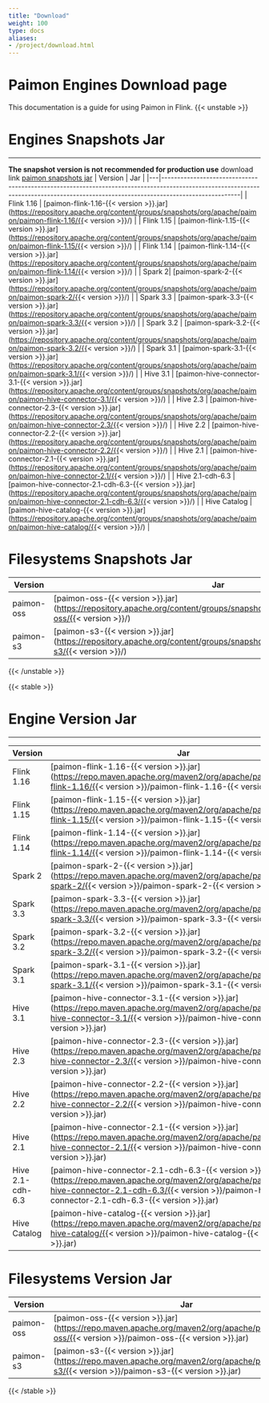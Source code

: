 ```yaml
---
title: "Download"
weight: 100
type: docs
aliases:
- /project/download.html
---
```

<!--
Licensed to the Apache Software Foundation (ASF) under one
or more contributor license agreements.  See the NOTICE file
distributed with this work for additional information
regarding copyright ownership.  The ASF licenses this file
to you under the Apache License, Version 2.0 (the
"License"); you may not use this file except in compliance
with the License.  You may obtain a copy of the License at

  http://www.apache.org/licenses/LICENSE-2.0

Unless required by applicable law or agreed to in writing,
software distributed under the License is distributed on an
"AS IS" BASIS, WITHOUT WARRANTIES OR CONDITIONS OF ANY
KIND, either express or implied.  See the License for the
specific language governing permissions and limitations
under the License.
-->

# Paimon Engines Download page

This documentation is a guide for using Paimon in Flink.
{{< unstable >}}
# Engines Snapshots Jar
-------------------
**The snapshot version is not recommended for production use**
download link [paimon snapshots jar](https://repository.apache.org/content/repositories/snapshots/org/apache/paimon/)
| Version | Jar                                                                                                                                                                                |
|---|------------------------------------------------------------------------------------------------------------------------------------------------------------------------------------|
| Flink 1.16 | [paimon-flink-1.16-{{< version >}}.jar](https://repository.apache.org/content/groups/snapshots/org/apache/paimon/paimon-flink-1.16/{{< version >}}/) |
| Flink 1.15 | [paimon-flink-1.15-{{< version >}}.jar](https://repository.apache.org/content/groups/snapshots/org/apache/paimon/paimon-flink-1.15/{{< version >}}/) |
| Flink 1.14 | [paimon-flink-1.14-{{< version >}}.jar](https://repository.apache.org/content/groups/snapshots/org/apache/paimon/paimon-flink-1.14/{{< version >}}/) |
| Spark 2| [paimon-spark-2-{{< version >}}.jar](https://repository.apache.org/content/groups/snapshots/org/apache/paimon/paimon-spark-2/{{< version >}}/) |
| Spark 3.3 | [paimon-spark-3.3-{{< version >}}.jar](https://repository.apache.org/content/groups/snapshots/org/apache/paimon/paimon-spark-3.3/{{< version >}}/) |
| Spark 3.2 | [paimon-spark-3.2-{{< version >}}.jar](https://repository.apache.org/content/groups/snapshots/org/apache/paimon/paimon-spark-3.2/{{< version >}}/) |
| Spark 3.1 | [paimon-spark-3.1-{{< version >}}.jar](https://repository.apache.org/content/groups/snapshots/org/apache/paimon/paimon-spark-3.1/{{< version >}}/) |
| Hive 3.1 | [paimon-hive-connector-3.1-{{< version >}}.jar](https://repository.apache.org/content/groups/snapshots/org/apache/paimon/paimon-hive-connector-3.1/{{< version >}}/) |
| Hive 2.3 | [paimon-hive-connector-2.3-{{< version >}}.jar](https://repository.apache.org/content/groups/snapshots/org/apache/paimon/paimon-hive-connector-2.3/{{< version >}}/) |
| Hive 2.2 | [paimon-hive-connector-2.2-{{< version >}}.jar](https://repository.apache.org/content/groups/snapshots/org/apache/paimon/paimon-hive-connector-2.2/{{< version >}}/) |
| Hive 2.1 | [paimon-hive-connector-2.1-{{< version >}}.jar](https://repository.apache.org/content/groups/snapshots/org/apache/paimon/paimon-hive-connector-2.1/{{< version >}}/) |
| Hive 2.1-cdh-6.3 | [paimon-hive-connector-2.1-cdh-6.3-{{< version >}}.jar](https://repository.apache.org/content/groups/snapshots/org/apache/paimon/paimon-hive-connector-2.1-cdh-6.3/{{< version >}}/) |
| Hive Catalog | [paimon-hive-catalog-{{< version >}}.jar](https://repository.apache.org/content/groups/snapshots/org/apache/paimon/paimon-hive-catalog/{{< version >}}/) |

# Filesystems Snapshots Jar
| Version | Jar                                                                                                                                                                                |
|---|------------------------------------------------------------------------------------------------------------------------------------------------------------------------------------|
| paimon-oss | [paimon-oss-{{< version >}}.jar](https://repository.apache.org/content/groups/snapshots/org/apache/paimon/paimon-oss/{{< version >}}/) |
| paimon-s3 | [paimon-s3-{{< version >}}.jar](https://repository.apache.org/content/groups/snapshots/org/apache/paimon/paimon-s3/{{< version >}}/) |

{{< /unstable >}}

{{< stable >}}
# Engine Version Jar
-------------------
| Version | Jar                                                                                                                                                                                |
|---|------------------------------------------------------------------------------------------------------------------------------------------------------------------------------------|
| Flink 1.16 | [paimon-flink-1.16-{{< version >}}.jar](https://repo.maven.apache.org/maven2/org/apache/paimon/paimon-flink-1.16/{{< version >}}/paimon-flink-1.16-{{< version >}}.jar) |
| Flink 1.15 | [paimon-flink-1.15-{{< version >}}.jar](https://repo.maven.apache.org/maven2/org/apache/paimon/paimon-flink-1.15/{{< version >}}/paimon-flink-1.15-{{< version >}}.jar) |
| Flink 1.14 | [paimon-flink-1.14-{{< version >}}.jar](https://repo.maven.apache.org/maven2/org/apache/paimon/paimon-flink-1.14/{{< version >}}/paimon-flink-1.14-{{< version >}}.jar) |
| Spark 2| [paimon-spark-2-{{< version >}}.jar](https://repo.maven.apache.org/maven2/org/apache/paimon/paimon-spark-2/{{< version >}}/paimon-spark-2-{{< version >}}.jar) |
| Spark 3.3 | [paimon-spark-3.3-{{< version >}}.jar](https://repo.maven.apache.org/maven2/org/apache/paimon/paimon-spark-3.3/{{< version >}}/paimon-spark-3.3-{{< version >}}.jar) |
| Spark 3.2 | [paimon-spark-3.2-{{< version >}}.jar](https://repo.maven.apache.org/maven2/org/apache/paimon/paimon-spark-3.2/{{< version >}}/paimon-spark-3.2-{{< version >}}.jar) |
| Spark 3.1 | [paimon-spark-3.1-{{< version >}}.jar](https://repo.maven.apache.org/maven2/org/apache/paimon/paimon-spark-3.1/{{< version >}}/paimon-spark-3.1-{{< version >}}.jar) |
| Hive 3.1 | [paimon-hive-connector-3.1-{{< version >}}.jar](https://repo.maven.apache.org/maven2/org/apache/paimon/paimon-hive-connector-3.1/{{< version >}}/paimon-hive-connector-3.1-{{< version >}}.jar) |
| Hive 2.3 | [paimon-hive-connector-2.3-{{< version >}}.jar](https://repo.maven.apache.org/maven2/org/apache/paimon/paimon-hive-connector-2.3/{{< version >}}/paimon-hive-connector-2.3-{{< version >}}.jar) |
| Hive 2.2 | [paimon-hive-connector-2.2-{{< version >}}.jar](https://repo.maven.apache.org/maven2/org/apache/paimon/paimon-hive-connector-2.2/{{< version >}}/paimon-hive-connector-2.2-{{< version >}}.jar) |
| Hive 2.1 | [paimon-hive-connector-2.1-{{< version >}}.jar](https://repo.maven.apache.org/maven2/org/apache/paimon/paimon-hive-connector-2.1/{{< version >}}/paimon-hive-connector-2.1-{{< version >}}.jar) |
| Hive 2.1-cdh-6.3 | [paimon-hive-connector-2.1-cdh-6.3-{{< version >}}.jar](https://repo.maven.apache.org/maven2/org/apache/paimon/paimon-hive-connector-2.1-cdh-6.3/{{< version >}}/paimon-hive-connector-2.1-cdh-6.3-{{< version >}}.jar) |
| Hive Catalog | [paimon-hive-catalog-{{< version >}}.jar](https://repo.maven.apache.org/maven2/org/apache/paimon/paimon-hive-catalog/{{< version >}}/paimon-hive-catalog-{{< version >}}.jar) |

# Filesystems Version Jar
| Version | Jar                                                                                                                                                                                |
|---|------------------------------------------------------------------------------------------------------------------------------------------------------------------------------------|
| paimon-oss | [paimon-oss-{{< version >}}.jar](https://repo.maven.apache.org/maven2/org/apache/paimon/paimon-oss/{{< version >}}/paimon-oss-{{< version >}}.jar) |
| paimon-s3 | [paimon-s3-{{< version >}}.jar](https://repo.maven.apache.org/maven2/org/apache/paimon/paimon-s3/{{< version >}}/paimon-s3-{{< version >}}.jar) |

{{< /stable >}}



